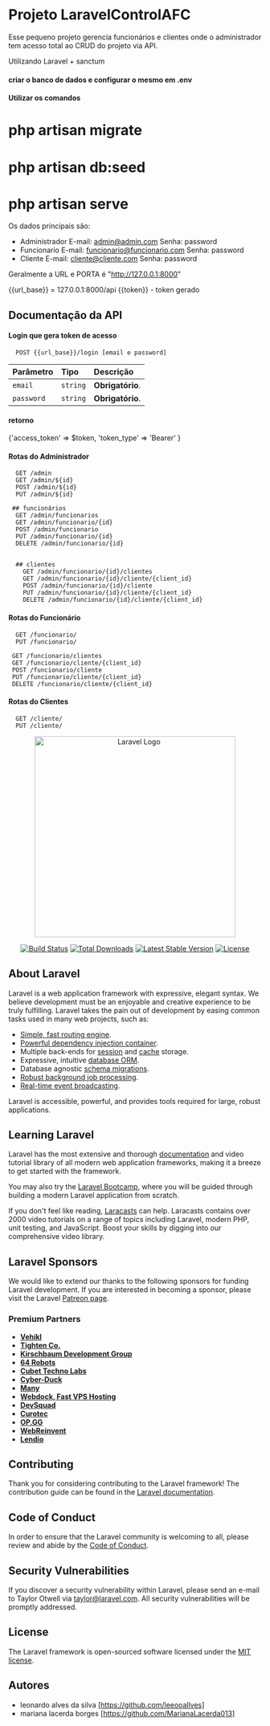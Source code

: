 
# Projeto LaravelControlAFC

Esse pequeno projeto gerencia funcionários e clientes onde o administrador tem acesso total ao CRUD do projeto via API.

Utilizando Laravel + sanctum


#### criar o banco de dados e configurar o mesmo em .env 

#### Utilizar os comandos

# php artisan migrate
# php artisan db:seed
# php artisan serve

Os dados principais são:

- Administrador
	E-mail: admin@admin.com
	Senha: password
- Funcionario
	E-mail: funcionario@funcionario.com
	Senha: password
- Cliente
	E-mail: cliente@cliente.com
	Senha: password




Geralmente a URL e PORTA é "http://127.0.0.1:8000"





{{url_base}} = 127.0.0.1:8000/api
{{token}} - token gerado



## Documentação da API

#### Login que gera token de acesso

```http
  POST {{url_base}}/login [email e password]
```


| Parâmetro   | Tipo       | Descrição                           |
| :---------- | :--------- | :---------------------------------- |
| `email` | `string` | **Obrigatório**. |
| `password` | `string` | **Obrigatório**. |

####  retorno
{'access_token' => $token,
'token_type' => 'Bearer' }



#### Rotas do Administrador

```http
  GET /admin
  GET /admin/${id}
  POST /admin/${id}
  PUT /admin/${id}

 ## funcionários
  GET /admin/funcionarios
  GET /admin/funcionario/{id}
  POST /admin/funcionario
  PUT /admin/funcionario/{id}
  DELETE /admin/funcionario/{id}


  ## clientes
    GET /admin/funcionario/{id}/clientes
    GET /admin/funcionario/{id}/cliente/{client_id}
    POST /admin/funcionario/{id}/cliente
    PUT /admin/funcionario/{id}/cliente/{client_id}
    DELETE /admin/funcionario/{id}/cliente/{client_id}
```


#### Rotas do Funcionário

```http
  GET /funcionario/
  PUT /funcionario/

 GET /funcionario/clientes
 GET /funcionario/cliente/{client_id}
 POST /funcionario/cliente
 PUT /funcionario/cliente/{client_id}
 DELETE /funcionario/cliente/{client_id}
```


#### Rotas do Clientes

```http
  GET /cliente/
  PUT /cliente/
```




<p align="center"><a href="https://laravel.com" target="_blank"><img src="https://raw.githubusercontent.com/laravel/art/master/logo-lockup/5%20SVG/2%20CMYK/1%20Full%20Color/laravel-logolockup-cmyk-red.svg" width="400" alt="Laravel Logo"></a></p>

<p align="center">
<a href="https://travis-ci.org/laravel/framework"><img src="https://travis-ci.org/laravel/framework.svg" alt="Build Status"></a>
<a href="https://packagist.org/packages/laravel/framework"><img src="https://img.shields.io/packagist/dt/laravel/framework" alt="Total Downloads"></a>
<a href="https://packagist.org/packages/laravel/framework"><img src="https://img.shields.io/packagist/v/laravel/framework" alt="Latest Stable Version"></a>
<a href="https://packagist.org/packages/laravel/framework"><img src="https://img.shields.io/packagist/l/laravel/framework" alt="License"></a>
</p>

## About Laravel

Laravel is a web application framework with expressive, elegant syntax. We believe development must be an enjoyable and creative experience to be truly fulfilling. Laravel takes the pain out of development by easing common tasks used in many web projects, such as:

- [Simple, fast routing engine](https://laravel.com/docs/routing).
- [Powerful dependency injection container](https://laravel.com/docs/container).
- Multiple back-ends for [session](https://laravel.com/docs/session) and [cache](https://laravel.com/docs/cache) storage.
- Expressive, intuitive [database ORM](https://laravel.com/docs/eloquent).
- Database agnostic [schema migrations](https://laravel.com/docs/migrations).
- [Robust background job processing](https://laravel.com/docs/queues).
- [Real-time event broadcasting](https://laravel.com/docs/broadcasting).

Laravel is accessible, powerful, and provides tools required for large, robust applications.

## Learning Laravel

Laravel has the most extensive and thorough [documentation](https://laravel.com/docs) and video tutorial library of all modern web application frameworks, making it a breeze to get started with the framework.

You may also try the [Laravel Bootcamp](https://bootcamp.laravel.com), where you will be guided through building a modern Laravel application from scratch.

If you don't feel like reading, [Laracasts](https://laracasts.com) can help. Laracasts contains over 2000 video tutorials on a range of topics including Laravel, modern PHP, unit testing, and JavaScript. Boost your skills by digging into our comprehensive video library.

## Laravel Sponsors

We would like to extend our thanks to the following sponsors for funding Laravel development. If you are interested in becoming a sponsor, please visit the Laravel [Patreon page](https://patreon.com/taylorotwell).

### Premium Partners

- **[Vehikl](https://vehikl.com/)**
- **[Tighten Co.](https://tighten.co)**
- **[Kirschbaum Development Group](https://kirschbaumdevelopment.com)**
- **[64 Robots](https://64robots.com)**
- **[Cubet Techno Labs](https://cubettech.com)**
- **[Cyber-Duck](https://cyber-duck.co.uk)**
- **[Many](https://www.many.co.uk)**
- **[Webdock, Fast VPS Hosting](https://www.webdock.io/en)**
- **[DevSquad](https://devsquad.com)**
- **[Curotec](https://www.curotec.com/services/technologies/laravel/)**
- **[OP.GG](https://op.gg)**
- **[WebReinvent](https://webreinvent.com/?utm_source=laravel&utm_medium=github&utm_campaign=patreon-sponsors)**
- **[Lendio](https://lendio.com)**

## Contributing

Thank you for considering contributing to the Laravel framework! The contribution guide can be found in the [Laravel documentation](https://laravel.com/docs/contributions).

## Code of Conduct

In order to ensure that the Laravel community is welcoming to all, please review and abide by the [Code of Conduct](https://laravel.com/docs/contributions#code-of-conduct).

## Security Vulnerabilities

If you discover a security vulnerability within Laravel, please send an e-mail to Taylor Otwell via [taylor@laravel.com](mailto:taylor@laravel.com). All security vulnerabilities will be promptly addressed.

## License

The Laravel framework is open-sourced software licensed under the [MIT license](https://opensource.org/licenses/MIT).

## Autores

- leonardo alves da silva [https://github.com/leeooallves]
- mariana lacerda borges [https://github.com/MarianaLacerda013]
